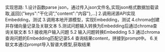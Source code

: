 实现思路:
1.设计函数parse json，通过传入json文件名,实现json格式数据加载读取,返回[{"keys":"干化词","content":"内容"},...]
2.调用闭源API实现Embedding，测试
3.调用本地开源模型，实现Embedding，测试
4.chroma创建并存储向量记录及关联文本
5.测试问题输入转换为Embedding后通过chroma查询关联文本
    5.1 接收用户输入问题
    5.2 输入问题转换Embedding
    5.3 通过chroma查询问题的Embedding匹配记录5.4 查询结果content，拼接到prompt中。
6.关联文本通过prompt导入智谱大模型,获取结果